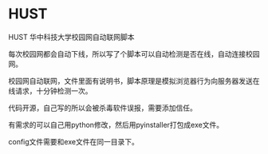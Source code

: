 # HUST
HUST 华中科技大学校园网自动联网脚本

每次校园网都会自动下线，所以写了个脚本可以自动检测是否在线，自动连接校园网。

校园网自动联网，文件里面有说明书，脚本原理是模拟浏览器行为向服务器发送在线请求，十分钟检测一次。

代码开源，自己写的所以会被杀毒软件误报，需要添加信任。

有需求的可以自己用python修改，然后用pyinstaller打包成exe文件。

config文件需要和exe文件在同一目录下。
